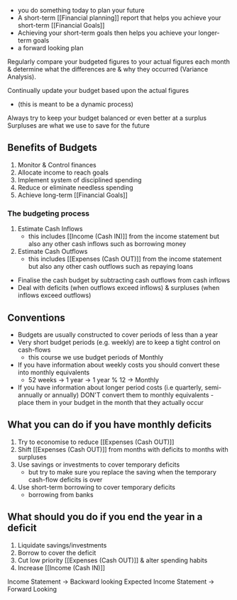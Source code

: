 - you do something today to plan your future
- A short-term [[Financial planning]] report that helps you achieve your short-term [[Financial Goals]]
- Achieving your short-term goals then helps you achieve your longer-term goals
- a forward looking plan

Regularly compare your budgeted figures to your actual figures each month & determine what the differences are & why they occurred (Variance Analysis).

Continually update your budget based upon the actual figures
- (this is meant to be a dynamic process)

Always try to keep your budget balanced or even better at a surplus
Surpluses are what we use to save for the future

## Benefits of Budgets
1. Monitor & Control finances
2. Allocate income to reach goals
3. Implement system of disciplined spending
4. Reduce or eliminate needless spending
5. Achieve long-term [[Financial Goals]]

### The budgeting process
1. Estimate Cash Inflows
	- this includes [[Income (Cash IN)]] from the income statement but also any other cash inflows such as borrowing money
2. Estimate Cash Outflows
	- this includes [[Expenses (Cash OUT)]] from the income statement but also any other cash outflows such as repaying loans

- Finalise the cash budget by subtracting cash outflows from cash inflows
- Deal with deficits (when outflows exceed inflows) & surpluses (when inflows exceed outflows)

## Conventions
- Budgets are usually constructed to cover periods of less than a year
- Very short budget periods (e.g. weekly) are to keep a tight control on cash-flows
	- this course we use budget periods of Monthly
- If you have information about weekly costs you should convert these into monthly equivalents
	- 52 weeks $\rightarrow$ 1 year $\rightarrow$ 1 year % 12 $\rightarrow$ Monthly
- If you have information about longer period costs (i.e quarterly, semi-annually or annually) DON'T convert them to monthly equivalents - place them in your budget in the month that they actually occur

## What you can do if you have monthly deficits
1. Try to economise to reduce [[Expenses (Cash OUT)]]
2. Shift [[Expenses (Cash OUT)]] from months with deficits to months with surpluses
3. Use savings or investments to cover temporary deficits
	- but try to make sure you replace the saving when the temporary cash-flow deficits is over
4. Use short-term borrowing to cover temporary deficits
	- borrowing from banks

## What should you do if you end the year in a deficit
1. Liquidate savings/investments
2. Borrow to cover the deficit
3. Cut low priority [[Expenses (Cash OUT)]] & alter spending habits
4. Increase [[Income (Cash IN)]]

Income Statement $\rightarrow$ Backward looking
Expected Income Statement $\rightarrow$ Forward Looking
